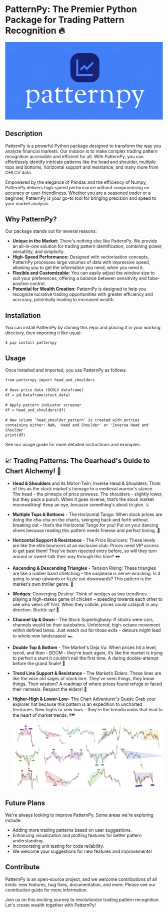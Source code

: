 # PatternPy: The Premier Python Package for Trading Pattern Recognition 🔥
![PatternPy Logo](docs/images/logo.png)

## Description
PatternPy is a powerful Python package designed to transform the way you analyze financial markets. Our mission is to make complex trading pattern recognition accessible and efficient for all. With PatternPy, you can effortlessly identify intricate patterns like the head and shoulder, multiple tops and bottoms, horizontal support and resistance, and many more from OHLCV data.

Empowered by the elegance of Pandas and the efficiency of Numpy, PatternPy delivers high-speed performance without compromising on accuracy or user-friendliness. Whether you are a seasoned trader or a beginner, PatternPy is your go-to tool for bringing precision and speed to your market analysis.



## Why PatternPy?
Our package stands out for several reasons:

- **Unique in the Market:** There's nothing else like PatternPy. We provide an all-in-one solution for trading pattern identification, combining power, versatility, and simplicity.
- **High-Speed Performance:** Designed with vectorization concepts, PatternPy processes large volumes of data with impressive speed, allowing you to get the information you need, when you need it.
- **Flexible and Customizable**: You can easily adjust the window size to suit your preferences, offering a balance between sensitivity and false-positive control.
- **Potential for Wealth Creation:** PatternPy is designed to help you recognize lucrative trading opportunities with greater efficiency and accuracy, potentially leading to increased wealth.



## Installation

You can install PatternPy by cloning this repo and placing it in your working directory, then importing it like usual:
```
$ pip install patternpy
``` 
## Usage
Once installed and imported, you use PatternPy as follows:
```
from patternpy import head_and_shoulders

# Have price data (OCHLV dataframe)
df = pd.Dataframe(stock_data)

# Apply pattern indicator screener
df = head_and_shoulders(df)

# New column `head_shoulder_pattern` is created with entries containing either: NaN, 'Head and Shoulder' or 'Inverse Head and Shoulder'
print(df)
```

See our usage guide for more detailed instructions and examples.



## 📈 Trading Patterns: The Gearhead's Guide to Chart Alchemy! 🔧

- **Head & Shoulders** and its Mirror-Twin, Inverse Head & Shoulders: Think of this as the stock market's homage to a medieval warrior's stance. The head - the pinnacle of price prowess. The shoulders - slightly lower, but they pack a punch. When it goes inverse, that’s the stock market moonwalking! Keep an eye, because something's about to give. ⚔️
- **Multiple Tops & Bottoms** - The Horizontal Tango: When stock prices are doing the cha-cha on the charts, swinging back and forth without breaking out – that’s the Horizontal Tango for you! Put on your dancing shoes because reading this pattern needs finesse and perfect timing. 💃

- **Horizontal Support & Resistance** - The Price Bouncers: These levels are like the elite bouncers at an exclusive club. Prices need VIP access to get past them! They’ve been rejected entry before, so will they turn around or sweet-talk their way through this time? 🕶️

- **Ascending & Descending Triangles** - Tension Rising: These triangles are like a rubber band stretching – the suspense is nerve-wracking. Is it going to snap upwards or fizzle out downwards? This pattern is the market's own thriller genre. 🍿

- **Wedges**: Converging Destiny: Think of wedges as two trendlines playing a high-stakes game of chicken – speeding towards each other to see who veers off first. When they collide, prices could catapult in any direction. Buckle up! 🚀

- **Channel Up & Down** - The Stock Superhighway: If stocks were cars, channels would be their autobahns. Unfettered, high-octane movement within defined lanes. Just watch out for those exits - detours might lead to whole new landscapes! 🏎️

- **Double Top & Bottom** - The Market's Deja Vu: When prices hit a level, recoil, and then - BOOM - they're back again, it’s like the market is trying to perfect a stunt it couldn't nail the first time. A daring double-attempt before the grand finale! 🎯

- **Trend Line Support & Resistance** - The Market’s Elders: These lines are like the wise old sages of stock lore. They've seen things, they know things. Their wisdom? A roadmap of where prices found refuge or faced their nemesis. Respect the elders! 🧙

- **Higher-High & Lower-Low**- The Chart Adventurer's Quest: Grab your explorer hat because this pattern is an expedition to uncharted territories. New highs or new lows - they’re the breadcrumbs that lead to the heart of market trends. 🗺️

  ![PatternPy in action](docs/images/patterns.png)



## Future Plans
We're always looking to improve PatternPy. Some areas we're exploring include:

- Adding more trading patterns based on user suggestions.
- Enhancing visualization and plotting features for better pattern understanding.
- Incorporating unit testing for code reliability.
- We welcome your suggestions for new features and improvements!

## Contribute
PatternPy is an open-source project, and we welcome contributions of all kinds: new features, bug fixes, documentation, and more. Please see our contribution guide for more information.


Join us on this exciting journey to revolutionize trading pattern recognition. Let's create wealth together with PatternPy!


